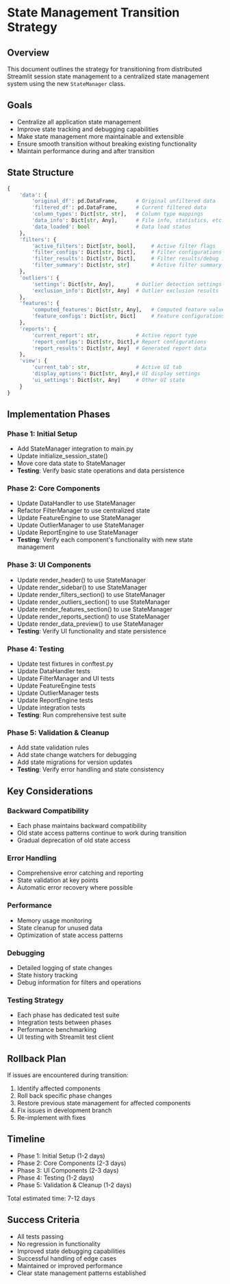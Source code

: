 # State Management Transition Strategy

## Overview
This document outlines the strategy for transitioning from distributed Streamlit session state management to a centralized state management system using the new `StateManager` class.

## Goals
- Centralize all application state management
- Improve state tracking and debugging capabilities
- Make state management more maintainable and extensible
- Ensure smooth transition without breaking existing functionality
- Maintain performance during and after transition

## State Structure
```python
{
    'data': {
        'original_df': pd.DataFrame,      # Original unfiltered data
        'filtered_df': pd.DataFrame,      # Current filtered data
        'column_types': Dict[str, str],   # Column type mappings
        'data_info': Dict[str, Any],      # File info, statistics, etc.
        'data_loaded': bool               # Data load status
    },
    'filters': {
        'active_filters': Dict[str, bool],     # Active filter flags
        'filter_configs': Dict[str, Dict],     # Filter configurations
        'filter_results': Dict[str, Dict],     # Filter results/debug info
        'filter_summary': Dict[str, str]       # Active filter summary
    },
    'outliers': {
        'settings': Dict[str, Any],       # Outlier detection settings
        'exclusion_info': Dict[str, Any]  # Outlier exclusion results
    },
    'features': {
        'computed_features': Dict[str, Any],   # Computed feature values
        'feature_configs': Dict[str, Dict]     # Feature configurations
    },
    'reports': {
        'current_report': str,            # Active report type
        'report_configs': Dict[str, Dict],# Report configurations
        'report_results': Dict[str, Any]  # Generated report data
    },
    'view': {
        'current_tab': str,               # Active UI tab
        'display_options': Dict[str, Any],# UI display settings
        'ui_settings': Dict[str, Any]     # Other UI state
    }
}
```

## Implementation Phases

### Phase 1: Initial Setup
- Add StateManager integration to main.py
- Update initialize_session_state()
- Move core data state to StateManager
- **Testing**: Verify basic state operations and data persistence

### Phase 2: Core Components
- Update DataHandler to use StateManager
- Refactor FilterManager to use centralized state
- Update FeatureEngine to use StateManager
- Update OutlierManager to use StateManager
- Update ReportEngine to use StateManager
- **Testing**: Verify each component's functionality with new state management

### Phase 3: UI Components
- Update render_header() to use StateManager
- Update render_sidebar() to use StateManager
- Update render_filters_section() to use StateManager
- Update render_outliers_section() to use StateManager
- Update render_features_section() to use StateManager
- Update render_reports_section() to use StateManager
- Update render_data_preview() to use StateManager
- **Testing**: Verify UI functionality and state persistence

### Phase 4: Testing
- Update test fixtures in conftest.py
- Update DataHandler tests
- Update FilterManager and UI tests
- Update FeatureEngine tests
- Update OutlierManager tests
- Update ReportEngine tests
- Update integration tests
- **Testing**: Run comprehensive test suite

### Phase 5: Validation & Cleanup
- Add state validation rules
- Add state change watchers for debugging
- Add state migrations for version updates
- **Testing**: Verify error handling and state consistency

## Key Considerations

### Backward Compatibility
- Each phase maintains backward compatibility
- Old state access patterns continue to work during transition
- Gradual deprecation of old state access

### Error Handling
- Comprehensive error catching and reporting
- State validation at key points
- Automatic error recovery where possible

### Performance
- Memory usage monitoring
- State cleanup for unused data
- Optimization of state access patterns

### Debugging
- Detailed logging of state changes
- State history tracking
- Debug information for filters and operations

### Testing Strategy
- Each phase has dedicated test suite
- Integration tests between phases
- Performance benchmarking
- UI testing with Streamlit test client

## Rollback Plan
If issues are encountered during transition:
1. Identify affected components
2. Roll back specific phase changes
3. Restore previous state management for affected components
4. Fix issues in development branch
5. Re-implement with fixes

## Timeline
- Phase 1: Initial Setup (1-2 days)
- Phase 2: Core Components (2-3 days)
- Phase 3: UI Components (2-3 days)
- Phase 4: Testing (1-2 days)
- Phase 5: Validation & Cleanup (1-2 days)

Total estimated time: 7-12 days

## Success Criteria
- All tests passing
- No regression in functionality
- Improved state debugging capabilities
- Successful handling of edge cases
- Maintained or improved performance
- Clear state management patterns established
